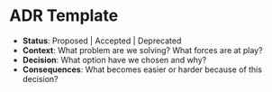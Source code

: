 # ADR Template

- **Status**: Proposed | Accepted | Deprecated
- **Context**: What problem are we solving? What forces are at play?
- **Decision**: What option have we chosen and why?
- **Consequences**: What becomes easier or harder because of this decision?

